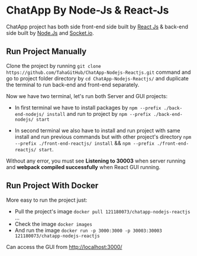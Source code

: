 # ChatApp By Node-Js & React-Js

ChatApp project has both side front-end side built by [React Js](https://reactjs.org/) & back-end side built by [Node.Js](https://nodejs.org/en/) and [Socket.io](https://socket.io/).


## Run Project Manually

Clone the project by running `git clone https://github.com/TahaGitHub/ChatApp-Nodejs-Reactjs.git` command and go to project folder directory by `cd ChatApp-Nodejs-Reactjs/` and duplicate the terminal to run back-end and front-end separately.

Now we have two terminal, let's run both Server and GUI projects:
- In first terminal we have to install packages by `npm --prefix ./back-end-nodejs/ install` and run to project by `npm --prefix ./back-end-nodejs/ start`

- In second terminal we also have to install and run project with same install and run previous commands but with other project's directory `npm --prefix ./front-end-reactjs/ install` && `npm --prefix ./front-end-reactjs/ start`. 

Without any error, you must see **Listening to 30003** when server running and **webpack compiled successfully** when React GUI running.

## Run Project With Docker

More easy to run the project just:
- Pull the project's image `docker pull 121180073/chatapp-nodejs-reactjs` ...
- Check the image `docker images`
- And run the image `docker run -p 3000:3000 -p 30003:30003 121180073/chatapp-nodejs-reactjs`

Can access the GUI from [http://localhost:3000/](http://localhost:3000/)
